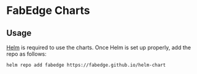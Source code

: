 # FabEdge Charts

## Usage

[Helm](https://helm.sh) is required to use the charts. Once Helm is set up properly, add the repo as follows:

```console
helm repo add fabedge https://fabedge.github.io/helm-chart
```
